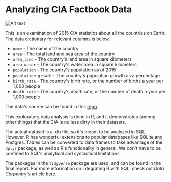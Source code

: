 # Analyzing CIA Factbook Data

![Alt text](https://www.cia.gov/portlet_content/home-slider-images/WFBslider2016.jpg/image.jpg)

This is an examination of 2015 CIA statistics about all the countries on Earth.  The data dictionary for relevant columns is below.

* ```name``` - The name of the country
* ```area``` - The total land and sea area of the country
* ```area_land``` - The country's land area in square kilometers
* ```area_water``` - The country's water area in square kilometers
* ```population``` - The country's population as of 2015
* ```population_growth``` - The country's population growth as a percentage
* ```birth_rate``` - The country's birth rate, or the number of births a year per 1,000 people
* ```death_rate``` - The country's death rate, or the number of death a year per 1,000 people

The data's source can be found in this [repo](https://github.com/factbook/factbook.sql/releases).

This exploratory data analysis is done in R, and it demonstrates (among other things) that the CIA is no less dirty in their datasets.  

The actual dataset is a .db file, so it's meant to be analyzed in SQL. However, R has wonderful extensions to popular databases like SQLite and Postgres.  Tables can be converted to data frames to take advantage of the ```dplyr``` package, as well as R's functionality in general.  We don't have to be confined to SQL's analytical and syntactical limitations.

The packages in the ```tidyverse``` package are used, and can be found in the final report.  For more information on integrating R with SQL, check out *Data Carpentry*'s article [here](https://datacarpentry.org/R-ecology-lesson/05-r-and-databases.html).
